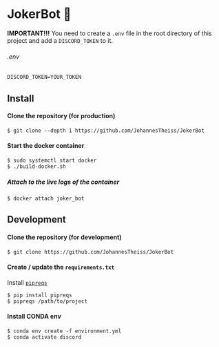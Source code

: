 # JokerBot 🤖

**IMPORTANT!!!** You need to create a `.env` file in the root directory of this project and add a `DISCORD_TOKEN` to it.
###### .env
```
DISCORD_TOKEN=YOUR_TOKEN
```
## Install
#### Clone the repository (for production)
```
$ git clone --depth 1 https://github.com/JohannesTheiss/JokerBot 
```

#### Start the docker container
```
$ sudo systemctl start docker
$ ./build-docker.sh
```
##### Attach to the live logs of the container
```
$ docker attach joker_bot
```

## Development
#### Clone the repository (for development)
```
$ git clone https://github.com/JohannesTheiss/JokerBot 
```
#### Create / update the `requirements.txt`
Install [`pipreqs`](https://github.com/bndr/pipreqs)
```
$ pip install pipreqs
$ pipreqs /path/to/project
```

#### Install CONDA env
```
$ conda env create -f environment.yml
$ conda activate discord
```
